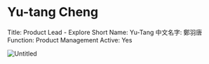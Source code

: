 # Yu-tang Cheng

Title: Product Lead - Explore
Short Name: Yu-Tang
中文名字: 鄭羽唐
Function: Product Management
Active: Yes

![Untitled](Yu-tang%20Cheng%20c533a5b2dc6e47cda235db46a2f7232d/Untitled.png)